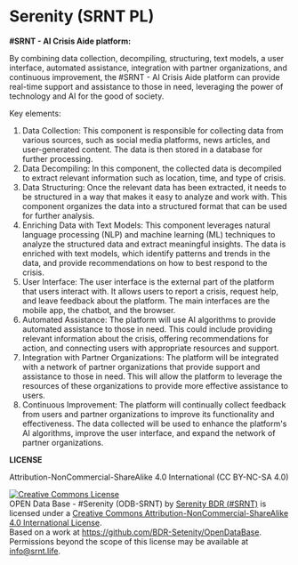 # Serenity (SRNT PL)

**#SRNT - AI Crisis Aide platform:**

By combining data collection, decompiling, structuring, text models, a user interface, automated assistance, integration with partner organizations, and continuous improvement, the #SRNT - AI Crisis Aide platform can provide real-time support and assistance to those in need, leveraging the power of technology and AI for the good of society.

Key elements:
1. Data Collection: This component is responsible for collecting data from various sources, such as social media platforms, news articles, and user-generated content. The data is then stored in a database for further processing.
2. Data Decompiling: In this component, the collected data is decompiled to extract relevant information such as location, time, and type of crisis.
3. Data Structuring: Once the relevant data has been extracted, it needs to be structured in a way that makes it easy to analyze and work with. This component organizes the data into a structured format that can be used for further analysis.
4. Enriching Data with Text Models: This component leverages natural language processing (NLP) and machine learning (ML) techniques to analyze the structured data and extract meaningful insights. The data is enriched with text models, which identify patterns and trends in the data, and provide recommendations on how to best respond to the crisis.
5. User Interface: The user interface is the external part of the platform that users interact with. It allows users to report a crisis, request help, and leave feedback about the platform. The main interfaces are the mobile app, the chatbot, and the browser.
6. Automated Assistance: The platform will use AI algorithms to provide automated assistance to those in need. This could include providing relevant information about the crisis, offering recommendations for action, and connecting users with appropriate resources and support.
7. Integration with Partner Organizations: The platform will be integrated with a network of partner organizations that provide support and assistance to those in need. This will allow the platform to leverage the resources of these organizations to provide more effective assistance to users.
8. Continuous Improvement: The platform will continually collect feedback from users and partner organizations to improve its functionality and effectiveness. The data collected will be used to enhance the platform's AI algorithms, improve the user interface, and expand the network of partner organizations.

**LICENSE**

Attribution-NonCommercial-ShareAlike 4.0 International (CC BY-NC-SA 4.0)

<a rel="license" href="http://creativecommons.org/licenses/by-nc-sa/4.0/"><img alt="Creative Commons License" style="border-width:0" src="https://i.creativecommons.org/l/by-nc-sa/4.0/88x31.png" /></a><br /><span xmlns:dct="http://purl.org/dc/terms/" href="http://purl.org/dc/dcmitype/Dataset" property="dct:title" rel="dct:type">OPEN Data Base - #Serenity (ODB-SRNT)</span> by <a xmlns:cc="http://creativecommons.org/ns#" href="https://srnt.life" property="cc:attributionName" rel="cc:attributionURL">Serenity BDR (#SRNT)</a> is licensed under a <a rel="license" href="http://creativecommons.org/licenses/by-nc-sa/4.0/">Creative Commons Attribution-NonCommercial-ShareAlike 4.0 International License</a>.<br />Based on a work at <a xmlns:dct="http://purl.org/dc/terms/" href="https://github.com/BDR-Setenity/OpenDataBase" rel="dct:source">https://github.com/BDR-Setenity/OpenDataBase</a>.<br />Permissions beyond the scope of this license may be available at <a xmlns:cc="http://creativecommons.org/ns#" href="info@srnt.life" rel="cc:morePermissions">info@srnt.life</a>.

